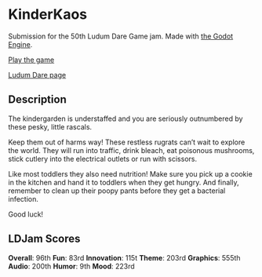 # KinderKaos

Submission for the 50th Ludum Dare Game jam. Made with [the Godot Engine](https://godotengine.org/).

[Play the game](https://daredemon.itch.io/kinderkaos)

[Ludum Dare page](https://ldjam.com/events/ludum-dare/50/kinderkaos)

## Description
The kindergarden is understaffed and you are seriously outnumbered by these pesky, little rascals.

Keep them out of harms way! These restless rugrats can’t wait to explore the world. They will run into traffic, drink bleach, eat poisonous mushrooms, stick cutlery into the electrical outlets or run with scissors.

Like most toddlers they also need nutrition! Make sure you pick up a cookie in the kitchen and hand it to toddlers when they get hungry. And finally, remember to clean up their poopy pants before they get a bacterial infection.

Good luck!

## LDJam Scores

**Overall**: 96th
**Fun**: 83rd
**Innovation**: 115t
**Theme**: 203rd
**Graphics**: 555th
**Audio**: 200th
**Humor**: 9th
**Mood**: 223rd
